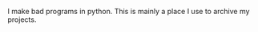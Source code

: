 I make bad programs in python. This is mainly a place I use to archive my projects.
<!---
Randomguy1933/Randomguy1933 is a ✨ special ✨ repository because its `README.md` (this file) appears on your GitHub profile.
You can click the Preview link to take a look at your changes.
--->
